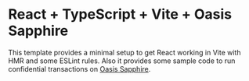 # React + TypeScript + Vite + Oasis Sapphire

This template provides a minimal setup to get React working in Vite with HMR and some ESLint rules. Also it provides some sample code to run confidential transactions on [Oasis Sapphire](https://oasisprotocol.org/sapphire).

